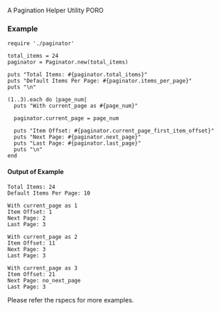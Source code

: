 A Pagination Helper Utility PORO

### Example

```
require './paginator'

total_items = 24
paginator = Paginator.new(total_items)

puts "Total Items: #{paginator.total_items}"
puts "Default Items Per Page: #{paginator.items_per_page}"
puts "\n"

(1..3).each do |page_num|
  puts "With current_page as #{page_num}"

  paginator.current_page = page_num

  puts "Item Offset: #{paginator.current_page_first_item_offset}"
  puts "Next Page: #{paginator.next_page}"
  puts "Last Page: #{paginator.last_page}"
  puts "\n"
end
```

#### Output of Example

```
Total Items: 24
Default Items Per Page: 10

With current_page as 1
Item Offset: 1
Next Page: 2
Last Page: 3

With current_page as 2
Item Offset: 11
Next Page: 3
Last Page: 3

With current_page as 3
Item Offset: 21
Next Page: no_next_page
Last Page: 3

```

Please refer the rspecs for more examples.
